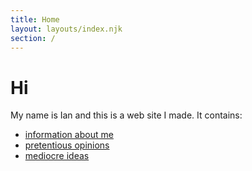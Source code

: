```yaml
---
title: Home
layout: layouts/index.njk
section: /
---
```


# Hi

My name is Ian and this is a web site I made. It contains:

- [information about me](/about)
- [pretentious opinions](/opinions)
- [mediocre ideas](/ideas)
